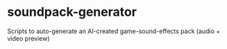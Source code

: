 # soundpack-generator
Scripts to auto-generate an AI-created game-sound-effects pack (audio + video preview)

